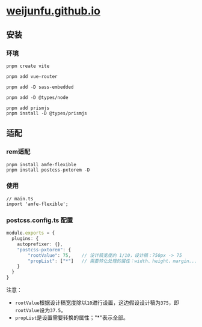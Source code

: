 # [weijunfu.github.io](https://weijunfu.github.io)

## 安装

### 环境

```shell
pnpm create vite

pnpm add vue-router

pnpm add -D sass-embedded

pnpm add -D @types/node

pnpm add prismjs
pnpm install -D @types/prismjs
```

## 适配

### rem适配

```shell
pnpm install amfe-flexible
pnpm install postcss-pxtorem -D
```

### 使用
```
// main.ts
import 'amfe-flexible';
```

### postcss.config.ts 配置
```ts
module.exports = {
  plugins: {
    autoprefixer: {},
    "postcss-pxtorem": {
        "rootValue": 75,    // 设计稿宽度的 1/10，设计稿：750px -> 75
        "propList": ["*"]   // 需要转化处理的属性：width、height、margin...; "*"表示全部
    }
  }
}
```
注意：
+ `rootValue`根据设计稿宽度除以`10`进行设置，这边假设设计稿为`375`，即`rootValue`设为`37.5`。
+ `propList`是设置需要转换的属性；"*"表示全部。
